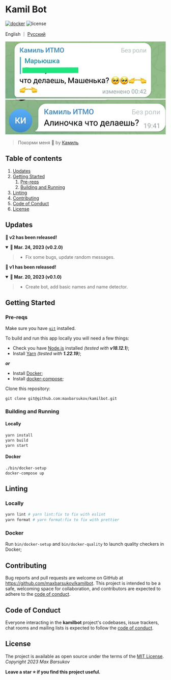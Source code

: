 # Kamil Bot

[![docker](https://github.com/maxbarsukov/kamilbot/actions/workflows/docker.yml/badge.svg)](https://github.com/maxbarsukov/kamilbot/actions/workflows/docker.yml)
![license](https://img.shields.io/badge/license-MIT-green)

English ｜ [Русский](README.ru.md)

[![moment 1](./docs/img/kamil3.jpg)](./docs/img/kamil3.jpg)
[![moment 2](./docs/img/kamil4.jpg)](./docs/img/kamil4.jpg)

> Покорми меня 🥺 by [Камиль](https://t.me/kamilonly)

## Table of contents
1. [Updates](#updates)
2. [Getting Started](#getting-started)
   1. [Pre-reqs](#pre-reqs)
   2. [Building and Running](#run)
3. [Linting](#linting)
4. [Contributing](#contributing)
5. [Code of Conduct](#code-of-conduct)
6. [License](#license)

## Updates <a name="updates"></a>

<strong>🎉 v2 has been released!</strong>
<details open>
  <summary><b>🔔 Mar. 24, 2023 (v0.2.0)</b></summary>

> - Fix some bugs, update random messages.
</details>

<strong>🎉 v1 has been released!</strong>
<details open>
  <summary><b>🔔 Mar. 20, 2023 (v0.1.0)</b></summary>

> - Create bot, add basic names and name detector.
</details>

## Getting Started <a name="getting-started"></a>

### Pre-reqs <a name="pre-reqs"></a>

Make sure you have [`git`](https://git-scm.com/) installed.

To build and run this app locally you will need a few things:

- Check you have [Node.js](https://nodejs.org/en) installed *(tested with **v18.12.1**)*;
- Install [Yarn](https://yarnpkg.com/) *(tested with **1.22.19**)*;

***or***

- Install [Docker](https://docs.docker.com/);
- Install [docker-compose](https://docs.docker.com/compose/install/);

Clone this repository:

    git clone git@github.com:maxbarsukov/kamilbot.git


### Building and Running <a name="run"></a>

#### Locally

    yarn install
    yarn build
    yarn start

#### Docker

    ./bin/docker-setup
    docker-compose up

## Linting <a name="linting"></a>

### Locally

```bash
yarn lint # yarn lint:fix to fix with eslint
yarn format # yarn format:fix to fix with prettier
```

### Docker

Run `bin/docker-setup` and `bin/docker-quality` to launch quality checkers in Docker;


## Contributing <a name="contributing"></a>

Bug reports and pull requests are welcome on GitHub at https://github.com/maxbarsukov/kamilbot.
This project is intended to be a safe, welcoming space for collaboration, and contributors are expected to adhere to the [code of conduct](https://github.com/maxbarsukov/kamilbot/blob/master/CODE_OF_CONDUCT.md).


## Code of Conduct <a name="code-of-conduct"></a>

Everyone interacting in the **kamilbot** project's codebases, issue trackers, chat rooms and mailing lists is expected to follow the [code of conduct](https://github.com/maxbarsukov/kamilbot/blob/master/CODE_OF_CONDUCT.md).


## License <a name="license"></a>

The project is available as open source under the terms of the [MIT License](https://opensource.org/licenses/MIT).
*Copyright 2023 Max Barsukov*


**Leave a star :star: if you find this project useful.**
